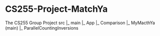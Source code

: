 # CS255-Project-MatchYa
The CS255 Group Project
src
  |_ main
     |_ App
     |_ Comparison
     |_ MyMacthYa (main)
     |_ ParallelCountingInversions
